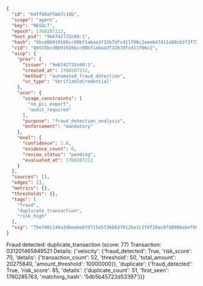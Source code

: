 ```json
{
  "id": "64ff80af5b67c1bb",
  "scope": "agent",
  "key": "RESULT",
  "epoch": 1760287212,
  "host_pid": "9e6742732c60:1",
  "hash": "5bcd8b919166cc00bf1abaa3f32b7dfcd11f06c2eee647d11a88cb3f2f72c843",
  "cid": "QmV15bcd8b919166cc00bf1abaa3f32b7dfcd11f06c2",
  "aicp": {
    "prov": {
      "issuer": "9e6742732c60:1",
      "created_at": 1760287212,
      "method": "automated_fraud_detection",
      "vc_type": "VerifiableCredential"
    },
    "ucon": {
      "usage_constraints": [
        "no_pii_export",
        "audit_required"
      ],
      "purpose": "fraud_detection_analysis",
      "enforcement": "mandatory"
    },
    "eval": {
      "confidence": 1.0,
      "evidence_count": 0,
      "review_status": "pending",
      "evaluated_at": 1760287212
    }
  },
  "sources": [],
  "edges": [],
  "metrics": {},
  "thresholds": {},
  "tags": [
    "fraud",
    "duplicate_transaction",
    "risk_high"
  ],
  "sig": "75e7481144a3dbeebe07d715e5726b637012ba1c2fdf10ac8fd000babefb9458"
}
```

Fraud detected: duplicate_transaction (score: 77)
Transaction: 031201465949521
Details: {'velocity': {'fraud_detected': True, 'risk_score': 70, 'details': {'transaction_count': 52, 'threshold': 50, 'total_amount': 20275840, 'amount_threshold': 10000000}}, 'duplicate': {'fraud_detected': True, 'risk_score': 85, 'details': {'duplicate_count': 51, 'first_seen': 1760285763, 'matching_hash': '5db5b45722d53397'}}}